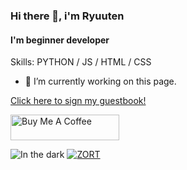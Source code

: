 ### Hi there 👋, i'm Ryuuten
#### I'm beginner developer

Skills: PYTHON / JS / HTML / CSS

- 🔭 I’m currently working on this page.

<p align="center">
  <a href="https://gist.github.com/7a5dfddf7ddd2ea846f6ff7414ef5ed3.git">
    <p></p> Click here to sign my guestbook!
  </a>
</p>

<a href="https://www.buymeacoffee.com/ryuuten" target="_blank"><img src="https://cdn.buymeacoffee.com/buttons/default-orange.png" alt="Buy Me A Coffee" height="41" width="174"></a>

![In the dark](https://spotify-recently-played-readme.vercel.app/api?user=31t5gpropmiczifolox4zvawyiju)   [![ZORT](https://lanyard.cnrad.dev/api/921438773743591465)](https://discord.com/users/921438773743591465)
